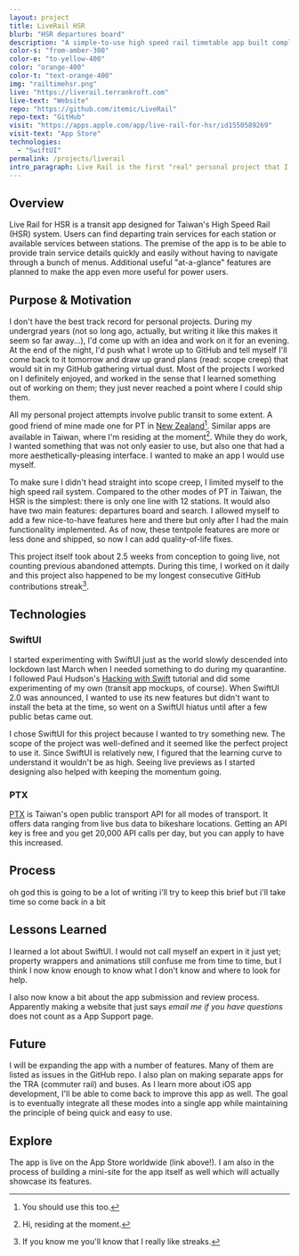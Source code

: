 ```yaml
---
layout: project
title: LiveRail HSR
blurb: "HSR departures board"
description: "A simple-to-use high speed rail timetable app built completely with SwiftUI."
color-s: "from-amber-300"
color-e: "to-yellow-400"
color: "orange-400"
color-t: "text-orange-400"
img: "railtimehsr.png"
live: "https://liverail.terrankroft.com"
live-text: "Website"
repo: "https://github.com/itemic/LiveRail"
repo-text: "GitHub"
visit: "https://apps.apple.com/app/live-rail-for-hsr/id1550589269"
visit-text: "App Store"
technologies:
  - "SwiftUI"
permalink: /projects/liverail
intro_paragraph: Live Rail is the first "real" personal project that I shipped. I've always wanted to ship an iOS app, and a transit app would be a perfect starting point as it combines personal interest and real-world utility.
---
```


## Overview

Live Rail for HSR is a transit app designed for Taiwan's High Speed Rail (HSR) system. Users can find departing train services for each station or available services between stations. The premise of the app is to be able to provide train service details quickly and easily without having to navigate through a bunch of menus. Additional useful "at-a-glance" features are planned to make the app even more useful for power users.

## Purpose & Motivation

I don't have the best track record for personal projects. During my undergrad years (not so long ago, actually, but writing it like this makes it seem so far away...), I'd come up with an idea and work on it for an evening. At the end of the night, I'd push what I wrote up to GitHub and tell myself I'll come back to it tomorrow and draw up grand plans (read: scope creep) that would sit in my GitHub gathering virtual dust. Most of the projects I worked on I definitely enjoyed, and worked in the sense that I learned something out of working on them; they just never reached a point where I could ship them.

All my personal project attempts involve public transit to some extent. A good friend of mine made one for PT in [New Zealand](https://waka.app)[^1]. Similar apps are available in Taiwan, where I'm residing at the moment[^2]. While they do work, I wanted something that was not only easier to use, but also one that had a more aesthetically-pleasing interface. I wanted to make an app I would use myself.

To make sure I didn't head straight into scope creep, I limited myself to the high speed rail system. Compared to the other modes of PT in Taiwan, the HSR is the simplest: there is only one line with 12 stations. It would also have two main features: departures board and search. I allowed myself to add a few nice-to-have features here and there but only after I had the main functionality implemented. As of now, these tentpole features are more or less done and shipped, so now I can add quality-of-life fixes.

This project itself took about 2.5 weeks from conception to going live, not counting previous abandoned attempts. During this time, I worked on it daily and this project also happened to be my longest consecutive GitHub contributions streak[^3].

## Technologies

### SwiftUI

I started experimenting with SwiftUI just as the world slowly descended into lockdown last March when I needed something to do during my quarantine. I followed Paul Hudson's [Hacking with Swift](http://hackingwithswift.com) tutorial and did some experimenting of my own (transit app mockups, of course). When SwiftUI 2.0 was announced, I wanted to use its new features but didn't want to install the beta at the time, so went on a SwiftUI hiatus until after a few public betas came out.

I chose SwiftUI for this project because I wanted to try something new. The scope of the project was well-defined and it seemed like the perfect project to use it. Since SwiftUI is relatively new, I figured that the learning curve to understand it wouldn't be as high. Seeing live previews as I started designing also helped with keeping the momentum going.

### PTX

[PTX](https://ptx.transportdata.tw/PTX/) is Taiwan's open public transport API for all modes of transport. It offers data ranging from live bus data to bikeshare locations. Getting an API key is free and you get 20,000 API calls per day, but you can apply to have this increased.

## Process

oh god this is going to be a lot of writing i'll try to keep this brief but i'll take time so come back in a bit

## Lessons Learned

I learned a lot about SwiftUI. I would not call myself an expert in it just yet; property wrappers and animations still confuse me from time to time, but I think I now know enough to know what I don't know and where to look for help.

I also now know a bit about the app submission and review process. Apparently making a website that just says _email me if you have questions_ does not count as a App Support page.

## Future

I will be expanding the app with a number of features. Many of them are listed as issues in the GitHub repo. I also plan on making separate apps for the TRA (commuter rail) and buses. As I learn more about iOS app development, I'll be able to come back to improve this app as well. The goal is to eventually integrate all these modes into a single app while maintaining the principle of being quick and easy to use.

## Explore

The app is live on the App Store worldwide (link above!). I am also in the process of building a mini-site for the app itself as well which will actually showcase its features.

[^1]: You should use this too.
[^2]: Hi, residing at the moment.
[^3]: If you know me you'll know that I really like streaks.
